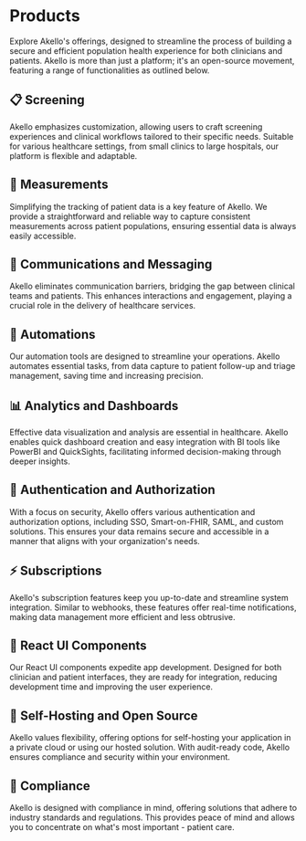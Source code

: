 # Products

Explore Akello's offerings, designed to streamline the process of building a secure and efficient population health experience for both clinicians and patients. Akello is more than just a platform; it's an open-source movement, featuring a range of functionalities as outlined below.

## 📋 Screening

Akello emphasizes customization, allowing users to craft screening experiences and clinical workflows tailored to their specific needs. Suitable for various healthcare settings, from small clinics to large hospitals, our platform is flexible and adaptable.

## 📏 Measurements

Simplifying the tracking of patient data is a key feature of Akello. We provide a straightforward and reliable way to capture consistent measurements across patient populations, ensuring essential data is always easily accessible.

## 💬 Communications and Messaging

Akello eliminates communication barriers, bridging the gap between clinical teams and patients. This enhances interactions and engagement, playing a crucial role in the delivery of healthcare services.

## 🤖 Automations

Our automation tools are designed to streamline your operations. Akello automates essential tasks, from data capture to patient follow-up and triage management, saving time and increasing precision.

## 📊 Analytics and Dashboards

Effective data visualization and analysis are essential in healthcare. Akello enables quick dashboard creation and easy integration with BI tools like PowerBI and QuickSights, facilitating informed decision-making through deeper insights.

## 👮 Authentication and Authorization

With a focus on security, Akello offers various authentication and authorization options, including SSO, Smart-on-FHIR, SAML, and custom solutions. This ensures your data remains secure and accessible in a manner that aligns with your organization's needs.

## ⚡ Subscriptions

Akello's subscription features keep you up-to-date and streamline system integration. Similar to webhooks, these features offer real-time notifications, making data management more efficient and less obtrusive.

## 🎨 React UI Components

Our React UI components expedite app development. Designed for both clinician and patient interfaces, they are ready for integration, reducing development time and improving the user experience.

## 🌈 Self-Hosting and Open Source

Akello values flexibility, offering options for self-hosting your application in a private cloud or using our hosted solution. With audit-ready code, Akello ensures compliance and security within your environment.

## 💼 Compliance

Akello is designed with compliance in mind, offering solutions that adhere to industry standards and regulations. This provides peace of mind and allows you to concentrate on what's most important - patient care.